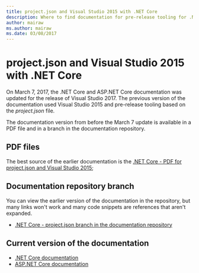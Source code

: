 ```yaml
---
title: project.json and Visual Studio 2015 with .NET Core
description: Where to find documentation for pre-release tooling for .NET Core and ASP.NET Core (project.json and Visual Studio 2015).
author: mairaw
ms.author: mairaw
ms.date: 03/08/2017
---
```


# project.json and Visual Studio 2015 with .NET Core

On March 7, 2017, the .NET Core and ASP.NET Core documentation was updated for the release of Visual Studio 2017. The previous version of the documentation used Visual Studio 2015 and pre-release tooling based on the *project.json* file.

The documentation version from before the March 7 update is available in a PDF file and in a branch in the documentation repository.

## PDF files

The best source of the earlier documentation is the [.NET Core - PDF for project.json and Visual Studio 2015](https://github.com/dotnet/docs/blob/project.json/net-core-project-json.pdf);

## Documentation repository branch

You can view the earlier version of the documentation in the repository, but many links won't work and many code snippets are references that aren't expanded.

* [.NET Core - project.json branch in the documentation repository](https://github.com/dotnet/docs/tree/project.json/docs)

## Current version of the documentation

* [.NET Core documentation](./core/index.md)
* [ASP.NET Core documentation](/aspnet/core/)
